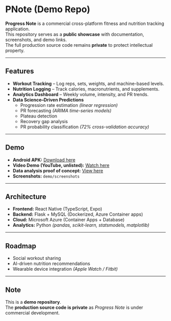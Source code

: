 # PNote (Demo Repo)

**Progress Note** is a commercial cross-platform fitness and nutrition tracking application.  
This repository serves as a **public showcase** with documentation, screenshots, and demo links.  
The full production source code remains **private** to protect intellectual property.  

---

## Features

- **Workout Tracking** – Log reps, sets, weights, and machine-based levels.  
- **Nutrition Logging** – Track calories, macronutrients, and supplements.  
- **Analytics Dashboard** – Weekly volume, intensity, and PR trends.  
- **Data Science–Driven Predictions**  
  - Progression rate estimation *(linear regression)*  
  - PR forecasting *(ARIMA time-series models)*  
  - Plateau detection  
  - Recovery gap analysis  
  - PR probability classification *(72% cross-validation accuracy)*  

---

## Demo

- **Android APK:** [Download here](https://expo.dev/accounts/carlyon/projects/p-note/builds/256e0247-c49f-4f87-a199-e3e1c2d56d6c)    
- **Video Demo (YouTube, unlisted):** [Watch here](https://www.youtube.com/playlist?list=PLBXTsix5hOG72uMRxgAsm-baFxPwtASec) 
- **Data analysis proof of concept:** [View here](https://github.com/TroubledDreamer/workout-analytics) 
- **Screenshots:** `demo/screenshots`
  
---

## Architecture

- **Frontend:** React Native (TypeScript, Expo)  
- **Backend:** Flask + MySQL (Dockerized, Azure Container apps)  
- **Cloud:** Microsoft Azure (Container Apps + Database)  
- **Analytics:** Python *(pandas, scikit-learn, statsmodels, matplotlib)*  

---

## Roadmap

- Social workout sharing  
- AI-driven nutrition recommendations  
- Wearable device integration *(Apple Watch / Fitbit)*  

---

## Note

This is a **demo repository**.  
The **production source code is private** as *Progress Note* is under commercial development.  
